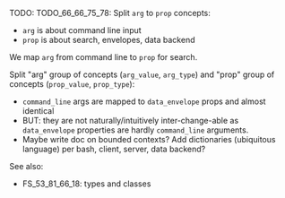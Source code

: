 
TODO: TODO_66_66_75_78: Split `arg` to `prop` concepts:
*   `arg` is about command line input
*   `prop` is about search, envelopes, data backend

We map `arg` from command line to `prop` for search.

Split "arg" group of concepts (`arg_value`, `arg_type`) and "prop" group of concepts (`prop_value`, `prop_type`):
*   `command_line` args are mapped to `data_envelope` props and almost identical
*   BUT: they are not naturally/intuitively inter-change-able as `data_envelope` properties are hardly `command_line` arguments.
*   Maybe write doc on bounded contexts? Add dictionaries (ubiquitous language) per bash, client, server, data backend?

See also:
*   FS_53_81_66_18: types and classes
